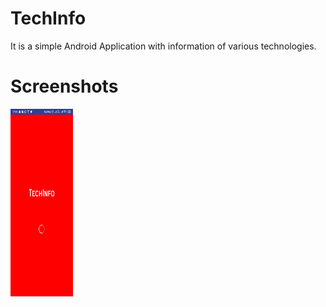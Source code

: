 # TechInfo
It is a simple Android Application with information of various technologies.

# Screenshots

<img src="images/splash.jpeg" height="300" width="100">
